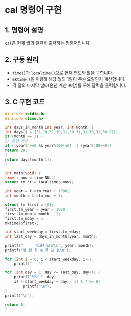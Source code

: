 # cal 명령어 구현

## 1. 명령어 설명
`cal`은 현재 월의 달력을 출력하는 명령어입니다.

## 2. 구동 원리
- `time()`과 `localtime()`으로 현재 연도와 월을 구합니다.
- `mktime()`을 이용해 해당 월의 1일이 무슨 요일인지 계산합니다.
- 각 달의 마지막 날짜(윤년 계산 포함)를 구해 달력을 출력합니다.

## 3. C 구현 코드
```c
#include <stdio.h>
#include <time.h>

int days_in_month(int year, int month) {
int days[] = {31,28,31,30,31,30,31,31,30,31,30,31};
if (month == 2) {
// 윤년 계산
if ((year%4==0 && year%100!=0) || (year%400==0))
return 29;
}
return days[month-1];
}

int main(void) {
time_t now = time(NULL);
struct tm *t = localtime(&now);

int year = t->tm_year + 1900;
int month = t->tm_mon + 1;

struct tm first = {0};
first.tm_year = year - 1900;
first.tm_mon = month - 1;
first.tm_mday = 1;
mktime(&first);

int start_weekday = first.tm_wday;
int last_day = days_in_month(year, month);

printf("      %d년 %d월\n", year, month);
printf("일 월 화 수 목 금 토\n");

for (int i = 0; i < start_weekday; i++)
    printf("   ");

for (int day = 1; day <= last_day; day++) {
    printf("%2d ", day);
    if ((start_weekday + day - 1) % 7 == 6)
        printf("\n");
}
printf("\n");

return 0;
}
```
